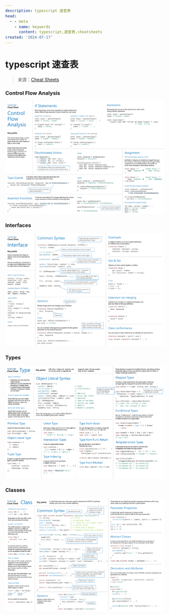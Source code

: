 ```yaml
---
description: typescript 速查表
head:
  - - meta
    - name: keywords
      content: typescript,速查表,cheatsheets
created: '2024-07-17'
---
```


# typescript 速查表

> 来源：[Cheat Sheets](https://www.typescriptlang.org/cheatsheets/)

<script setup>
import { inject } from 'vue'

const viewImg = inject('viewImg')

function handleViewImg(index) {
  viewImg('.viewer-wrap', { navbar: true, initialViewIndex: index })
}
</script>
<div class="viewer-wrap">
  <h3>Control Flow Analysis</h3>
  <img
    src="./assets/TypeScript%20Control%20Flow%20Analysis-8a549253ad8470850b77c4c5c351d457.png"
    @click="handleViewImg(0)"
  />
  <h3>Interfaces</h3>
  <img
    src="./assets/TypeScript%20Interfaces-34f1ad12132fb463bd1dfe5b85c5b2e6.png"
    @click="handleViewImg(1)"
  />
  <h3>Types</h3>
  <img
    src="./assets/TypeScript%20Types-ae199d69aeecf7d4a2704a528d0fd3f9.png"
    @click="handleViewImg(2)"
  />
  <h3>Classes</h3>
  <img
    src="./assets/TypeScript%20Classes-83cc6f8e42ba2002d5e2c04221fa78f9.png"
    @click="handleViewImg(3)"
  />
</div>
